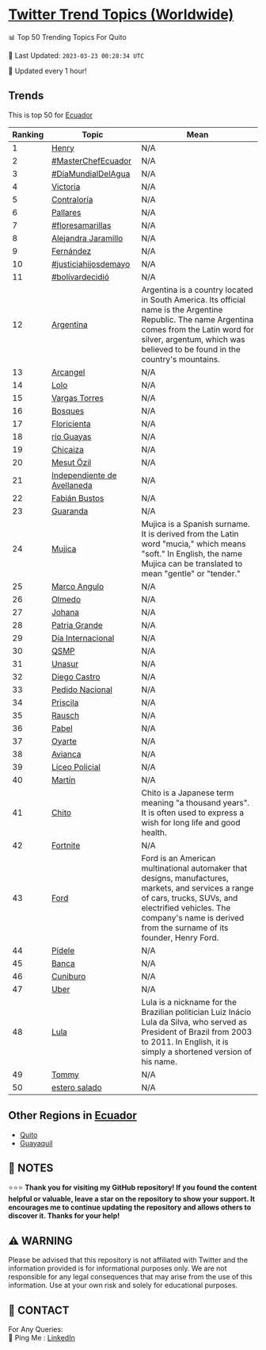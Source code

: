 [Twitter Trend Topics (Worldwide)](https://github.com/ErcinDedeoglu/Twitter-Trend-Topics)
==========


📊 Top 50 Trending Topics For Quito

📆 Last Updated: `2023-03-23 00:28:34 UTC`

🔧 Updated every 1 hour!


## Trends

This is top 50 for [Ecuador](</Ecuador>)

| Ranking | Topic | Mean |
| ------- | ------------ | ------------ |
| 1 | [Henry](http://twitter.com/search?q=Henry) | N/A |
| 2 | [#MasterChefEcuador](http://twitter.com/search?q=%23MasterChefEcuador) | N/A |
| 3 | [#DíaMundialDelAgua](http://twitter.com/search?q=%23D%c3%adaMundialDelAgua) | N/A |
| 4 | [Victoria](http://twitter.com/search?q=Victoria) | N/A |
| 5 | [Contraloría](http://twitter.com/search?q=Contralor%c3%ada) | N/A |
| 6 | [Pallares](http://twitter.com/search?q=Pallares) | N/A |
| 7 | [#floresamarillas](http://twitter.com/search?q=%23floresamarillas) | N/A |
| 8 | [Alejandra Jaramillo](http://twitter.com/search?q=Alejandra+Jaramillo) | N/A |
| 9 | [Fernández](http://twitter.com/search?q=Fern%c3%a1ndez) | N/A |
| 10 | [#justiciahijosdemayo](http://twitter.com/search?q=%23justiciahijosdemayo) | N/A |
| 11 | [#bolívardecidió](http://twitter.com/search?q=%23bol%c3%advardecidi%c3%b3) | N/A |
| 12 | [Argentina](http://twitter.com/search?q=Argentina) | Argentina is a country located in South America. Its official name is the Argentine Republic. The name Argentina comes from the Latin word for silver, argentum, which was believed to be found in the country's mountains. |
| 13 | [Arcangel](http://twitter.com/search?q=Arcangel) | N/A |
| 14 | [Lolo](http://twitter.com/search?q=Lolo) | N/A |
| 15 | [Vargas Torres](http://twitter.com/search?q=Vargas+Torres) | N/A |
| 16 | [Bosques](http://twitter.com/search?q=Bosques) | N/A |
| 17 | [Floricienta](http://twitter.com/search?q=Floricienta) | N/A |
| 18 | [río Guayas](http://twitter.com/search?q=r%c3%ado+Guayas) | N/A |
| 19 | [Chicaiza](http://twitter.com/search?q=Chicaiza) | N/A |
| 20 | [Mesut Özil](http://twitter.com/search?q=Mesut+%c3%96zil) | N/A |
| 21 | [Independiente de Avellaneda](http://twitter.com/search?q=Independiente+de+Avellaneda) | N/A |
| 22 | [Fabián Bustos](http://twitter.com/search?q=Fabi%c3%a1n+Bustos) | N/A |
| 23 | [Guaranda](http://twitter.com/search?q=Guaranda) | N/A |
| 24 | [Mujica](http://twitter.com/search?q=Mujica) | Mujica is a Spanish surname. It is derived from the Latin word "mucia," which means "soft." In English, the name Mujica can be translated to mean "gentle" or "tender." |
| 25 | [Marco Angulo](http://twitter.com/search?q=Marco+Angulo) | N/A |
| 26 | [Olmedo](http://twitter.com/search?q=Olmedo) | N/A |
| 27 | [Johana](http://twitter.com/search?q=Johana) | N/A |
| 28 | [Patria Grande](http://twitter.com/search?q=Patria+Grande) | N/A |
| 29 | [Día Internacional](http://twitter.com/search?q=D%c3%ada+Internacional) | N/A |
| 30 | [QSMP](http://twitter.com/search?q=QSMP) | N/A |
| 31 | [Unasur](http://twitter.com/search?q=Unasur) | N/A |
| 32 | [Diego Castro](http://twitter.com/search?q=Diego+Castro) | N/A |
| 33 | [Pedido Nacional](http://twitter.com/search?q=Pedido+Nacional) | N/A |
| 34 | [Priscila](http://twitter.com/search?q=Priscila) | N/A |
| 35 | [Rausch](http://twitter.com/search?q=Rausch) | N/A |
| 36 | [Pabel](http://twitter.com/search?q=Pabel) | N/A |
| 37 | [Oyarte](http://twitter.com/search?q=Oyarte) | N/A |
| 38 | [Avianca](http://twitter.com/search?q=Avianca) | N/A |
| 39 | [Liceo Policial](http://twitter.com/search?q=Liceo+Policial) | N/A |
| 40 | [Martín](http://twitter.com/search?q=Mart%c3%adn) | N/A |
| 41 | [Chito](http://twitter.com/search?q=Chito) | Chito is a Japanese term meaning "a thousand years". It is often used to express a wish for long life and good health. |
| 42 | [Fortnite](http://twitter.com/search?q=Fortnite) | N/A |
| 43 | [Ford](http://twitter.com/search?q=Ford) | Ford is an American multinational automaker that designs, manufactures, markets, and services a range of cars, trucks, SUVs, and electrified vehicles. The company's name is derived from the surname of its founder, Henry Ford. |
| 44 | [Pídele](http://twitter.com/search?q=P%c3%addele) | N/A |
| 45 | [Banca](http://twitter.com/search?q=Banca) | N/A |
| 46 | [Cuniburo](http://twitter.com/search?q=Cuniburo) | N/A |
| 47 | [Uber](http://twitter.com/search?q=Uber) | N/A |
| 48 | [Lula](http://twitter.com/search?q=Lula) | Lula is a nickname for the Brazilian politician Luiz Inácio Lula da Silva, who served as President of Brazil from 2003 to 2011. In English, it is simply a shortened version of his name. |
| 49 | [Tommy](http://twitter.com/search?q=Tommy) | N/A |
| 50 | [estero salado](http://twitter.com/search?q=estero+salado) | N/A |



## Other Regions in [Ecuador](</Ecuador>)

* [Quito](</Ecuador/Quito.md>)
* [Guayaquil](</Ecuador/Guayaquil.md>)



## 📝 NOTES

⭐⭐⭐ **Thank you for visiting my GitHub repository! If you found the content helpful or valuable, leave a star on the repository to show your support. It encourages me to continue updating the repository and allows others to discover it. Thanks for your help!**


## ⚠️ WARNING

Please be advised that this repository is not affiliated with Twitter and the information provided is for informational purposes only. We are not responsible for any legal consequences that may arise from the use of this information. Use at your own risk and solely for educational purposes.


## 📨 CONTACT

 For Any Queries:  
            🏓 Ping Me : [LinkedIn](https://www.linkedin.com/in/ercindedeoglu/)
